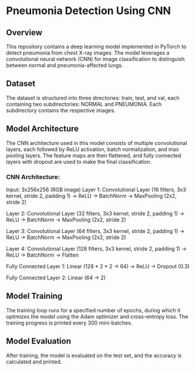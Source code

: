 # Pneumonia Detection Using CNN

## Overview

This repository contains a deep learning model implemented in PyTorch to detect pneumonia from chest X-ray images. The model leverages a convolutional neural network (CNN) for image classification to distinguish between normal and pneumonia-affected lungs.

## Dataset

The dataset is structured into three directories: train, test, and val, each containing two subdirectories: NORMAL and PNEUMONIA. Each subdirectory contains the respective images.

## Model Architecture

The CNN architecture used in this model consists of multiple convolutional layers, each followed by ReLU activation, batch normalization, and max pooling layers. The feature maps are then flattened, and fully connected layers with dropout are used to make the final classification.

### CNN Architecture:
Input: 3x256x256 (RGB image)
Layer 1: Convolutional Layer (16 filters, 3x3 kernel, stride 2, padding 1) -> ReLU -> BatchNorm -> MaxPooling (2x2, stride 2)

Layer 2: Convolutional Layer (32 filters, 3x3 kernel, stride 2, padding 1) -> ReLU -> BatchNorm -> MaxPooling (2x2, stride 2)

Layer 3: Convolutional Layer (64 filters, 3x3 kernel, stride 2, padding 1) -> ReLU -> BatchNorm -> MaxPooling (2x2, stride 2)

Layer 4: Convolutional Layer (128 filters, 3x3 kernel, stride 2, padding 1) -> ReLU -> BatchNorm -> Flatten

Fully Connected Layer 1: Linear (128 * 2 * 2 -> 64) -> ReLU -> Dropout (0.3)

Fully Connected Layer 2: Linear (64 -> 2)

## Model Training

The training loop runs for a specified number of epochs, during which it optimizes the model using the Adam optimizer and cross-entropy loss. The training progress is printed every 300 mini-batches.

## Model Evaluation

After training, the model is evaluated on the test set, and the accuracy is calculated and printed.




